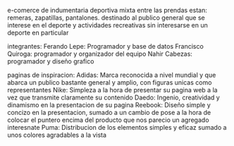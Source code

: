 e-comerce de indumentaria deportiva mixta entre las prendas estan: remeras, zapatillas, pantalones.
destinado al publico general que se interese en el deporte y actividades recreativas
sin interesarse en un deporte en particular 

integrantes:
Ferando Lepe: Programador y base de datos 
Francisco Quiroga: programador y organizador del equipo
Nahir Cabezas: programador y diseño grafico

paginas de inspiracion:
Adidas: Marca reconocida a nivel mundial y que abarca un publico bastante general y amplio, con figuras unicas como representantes
Nike: Simpleza a la hora de presentar su pagina web a la vez que transmite claramente su contenido
Daedo: Ingenio, creatividad y dinamismo en la presentacion de su pagina
Reebook: Diseño simple y concizo en la presentacion, sumado a un cambio de pose a la hora de colocar el puntero encima del producto que nos parecio un agregado interesnate
Puma: Distribucion de los elementos simples y eficaz sumado a unos colores agradables a la vista
